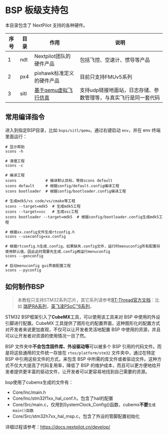 
# BSP 板级支持包

本目录包含了 NextPilot 支持的各种硬件。

|序号|目录|作用|说明|
|---|---|---|---|
|1|ndt|Nextpilot团队的硬件产品|包括飞控、空速计、惯导等产品|
|2|px4|pixhawk标准定义的硬件产品|目前只支持FMUv5系列
|3|sitl|[基于qemu虚拟飞行仿真](sitl/qemu-vexpress-a9/README.md)|支持udp链接地面站，日志存储、参数管理等，与真实飞行是同一套代码|

## 常用编译指令

进入到指定BSP目录，比如 `bsps/sitl/qemu`，通过右键启动 `env`，并在 env 终端里面运行：

```shell
# 显示帮助
scons -h

# 清理工程
scons -c

# 编译工程
scons             # 编译默认目标，等效scons default
scons default     # 根据config/default.config编译工程
scons bootloader  # 根据config/bootloader.config编译工程

# 生成mdk5/vs code/vs/cmake等工程
scons --target=mdk5  # 生成mdk5工程
scons --target=vsc   # 生成vsc工程
scons bootloader --target=mdk5  # 根据config/bootloader.config生成mdk5工程

# 根据xx.config文件生成rtconfig.h
scons --useconfig=xx.config

# 根据rtconfig.h生成.config，如果缺失.config文件，运行时menuconfig所有配置将使用默认值，因此此时需要先生成.config再运行menuconfig
scons --genconfig

# 启动menuconfig gui界面配置工程
scons --pyconfig

```

## 如何制作BSP

> 本教程只支持STM32系列芯片，其它系列请参考[RT-Thread官方文档](https://www.rt-thread.org/document/site/#/rt-thread-version/rt-thread-standard/README)：比如 [瑞萨RA系列](https://www.rt-thread.org/document/site/#/rt-thread-version/rt-thread-standard/tutorial/make-bsp/renesas-ra/RA%E7%B3%BB%E5%88%97%E9%A9%B1%E5%8A%A8%E4%BB%8B%E7%BB%8D)，[英飞凌PSoC™6系列](https://www.rt-thread.org/document/site/#/rt-thread-version/rt-thread-standard/tutorial/make-bsp/ifx-psoc6/PSoC6%E7%B3%BB%E5%88%97BSP%E5%88%B6%E4%BD%9C%E6%95%99%E7%A8%8B)。

STM32 BSP框架引入了**CubeMX**工具，可以使用该工具来对 BSP 中使用的外设引脚进行配置。CubeMX 工具提供了图形化的配置界面，这种图形化的配置方式对开发者来说更加直观，不仅可以让开发者灵活地配置 BSP 中使用的资源，并且可以让开发者对资源的使用情况一目了然。

BSP 文件夹中**不会包含固件库、外设驱动等**可以被多个 BSP 引用的代码文件。而是将这些通用的文件统一存放在 `rtos/platform/stm32` 文件夹中，通过在特定 BSP 中引用这些文件的方式，来包含 BSP 中所需的库文件或者驱动文件。这种方式不仅大大提高了代码复用率，降低了 BSP 的维护成本，而且可以更方便地给开发者提供更丰富的驱动文件，让开发者可以更容易地找到自己需要的资源。

bsp使用了cubemx生成的文件有：

- Core/Inc/main.h
- Core/Inc/stm32f1xx_hal_conf.h，包含了hal的配置
- Core/Src/main.c，仅用到SystemClock_Config()函数，cubemx**不要**`生成main()函数`
- Core/Src/stm32h7xx_hal_msp.c，包含了外设的管脚配置初始化

详细过程请参考：<https://docs.nextpilot.cn/develop/>
